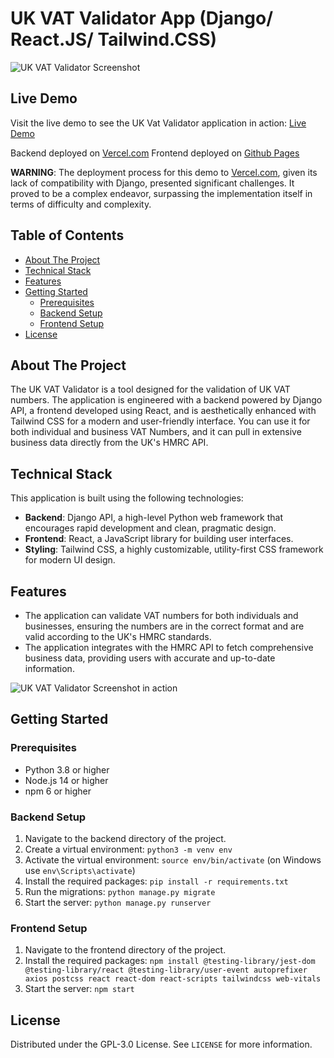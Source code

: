 # UK VAT Validator App (Django/ React.JS/ Tailwind.CSS)

![UK VAT Validator Screenshot](https://i.imgur.com/tTqfz8d.png)
## Live Demo

Visit the live demo to see the UK Vat Validator application in action: [Live Demo](https://fkitsantas.github.io/UK_Vat_validator/)

Backend deployed on [Vercel.com](https://uk-vat-validator.vercel.app/validate_vat/?vat_number=GB905984982&is_business=true)
Frontend deployed on [Github Pages](https://github.com/fkitsantas/UK_Vat_validator/tree/gh-pages)

**WARNING**: The deployment process for this demo to [Vercel.com](https://www.vercel.com/), given its lack of compatibility with Django, presented significant challenges. It proved to be a complex endeavor, surpassing the implementation itself in terms of difficulty and complexity.


## Table of Contents
- [About The Project](#about-the-project)
- [Technical Stack](#technical-stack)
- [Features](#features)
- [Getting Started](#getting-started)
  - [Prerequisites](#prerequisites)
  - [Backend Setup](#backend-setup)
  - [Frontend Setup](#frontend-setup)
- [License](#license)


## About The Project

The UK VAT Validator is a tool designed for the validation of UK VAT numbers. The application is engineered with a backend powered by Django API, a frontend developed using React, and is aesthetically enhanced with Tailwind CSS for a modern and user-friendly interface. You can use it for both individual and business VAT Numbers, and it can pull in extensive business data directly from the UK's HMRC API.

## Technical Stack

This application is built using the following technologies:

- **Backend**: Django API, a high-level Python web framework that encourages rapid development and clean, pragmatic design.
- **Frontend**: React, a JavaScript library for building user interfaces.
- **Styling**: Tailwind CSS, a highly customizable, utility-first CSS framework for modern UI design.

## Features

- The application can validate VAT numbers for both individuals and businesses, ensuring the numbers are in the correct format and are valid according to the UK's HMRC standards.
- The application integrates with the HMRC API to fetch comprehensive business data, providing users with accurate and up-to-date information.

![UK VAT Validator Screenshot in action](https://i.imgur.com/mspZsDH.png) 

## Getting Started

### Prerequisites

- Python 3.8 or higher
- Node.js 14 or higher
- npm 6 or higher

### Backend Setup

1. Navigate to the backend directory of the project.
2. Create a virtual environment: `python3 -m venv env`
3. Activate the virtual environment: `source env/bin/activate` (on Windows use `env\Scripts\activate`)
4. Install the required packages: `pip install -r requirements.txt`
5. Run the migrations: `python manage.py migrate`
6. Start the server: `python manage.py runserver`

### Frontend Setup

1. Navigate to the frontend directory of the project.
2. Install the required packages: `npm install @testing-library/jest-dom @testing-library/react @testing-library/user-event autoprefixer axios postcss react react-dom react-scripts tailwindcss web-vitals`
3. Start the server: `npm start`

## License

Distributed under the GPL-3.0 License. See `LICENSE` for more information.
